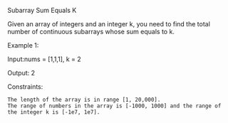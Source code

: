 Subarray Sum Equals K

Given an array of integers and an integer k, you need to find the total number of continuous subarrays whose sum equals to k.

Example 1:

  Input:nums = [1,1,1], k = 2

  Output: 2

 

Constraints:

    The length of the array is in range [1, 20,000].
    The range of numbers in the array is [-1000, 1000] and the range of the integer k is [-1e7, 1e7].

